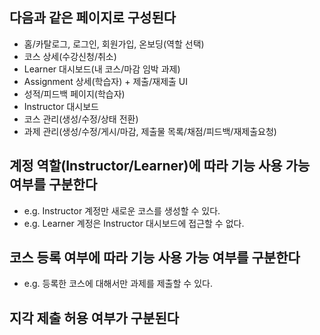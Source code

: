## 다음과 같은 페이지로 구성된다

* 홈/카탈로그, 로그인, 회원가입, 온보딩(역할 선택)
* 코스 상세(수강신청/취소)
* Learner 대시보드(내 코스/마감 임박 과제)
* Assignment 상세(학습자) + 제출/재제출 UI
* 성적/피드백 페이지(학습자)
* Instructor 대시보드
* 코스 관리(생성/수정/상태 전환)
* 과제 관리(생성/수정/게시/마감, 제출물 목록/채점/피드백/재제출요청)

## 계정 역할(Instructor/Learner)에 따라 기능 사용 가능 여부를 구분한다

* e.g. Instructor 계정만 새로운 코스를 생성할 수 있다.
* e.g. Learner 계정은 Instructor 대시보드에 접근할 수 없다.

## 코스 등록 여부에 따라 기능 사용 가능 여부를 구분한다

* e.g. 등록한 코스에 대해서만 과제를 제출할 수 있다.

## 지각 제출 허용 여부가 구분된다
